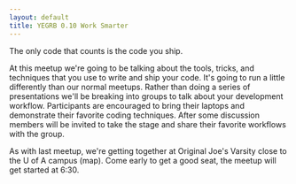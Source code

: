 ```yaml
---
layout: default
title: YEGRB 0.10 Work Smarter
---
```


The only code that counts is the code you ship.

At this meetup we're going to be talking about the tools, tricks, and techniques that you use to write and ship your code.  It's going to run a little differently than our normal meetups.  Rather than doing a series of presentations we'll be breaking into groups to talk about your development workflow.  Participants are encouraged to bring their laptops and demonstrate their favorite coding techniques.  After some discussion members will be invited to take the stage and share their favorite workflows with the group.

As with last meetup, we're getting together at Original Joe's Varsity close to the U of A campus (map).  Come early to get a good seat, the meetup will get started at 6:30.
